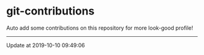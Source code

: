 # git-contributions

Auto add some contributions on this repository for more look-good profile!

---

Update at 2019-10-10 09:49:06
